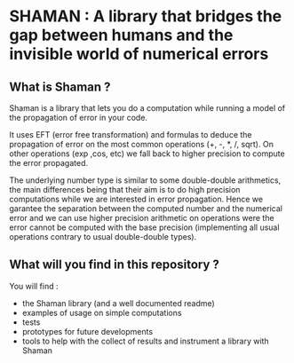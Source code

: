 # SHAMAN : A library that bridges the gap between humans and the invisible world of numerical errors

## What is Shaman ?

Shaman is a library that lets you do a computation while running a model of the propagation of error in your code.

It uses EFT (error free transformation) and formulas to deduce the propagation of error on the most common operations (+, -, *, /, sqrt).
On other operations (exp ,cos, etc) we fall back to higher precision to compute the error propagated.

The underlying number type is similar to some double-double arithmetics, the main differences being that their aim is to do high precision computations while we are interested in error propagation.
Hence we garantee the separation between the computed number and the numerical error and we can use higher precision arithmetic on operations were the error cannot be computed with the base precision (implementing all usual operations contrary to usual double-double types).

## What will you find in this repository ?

You will find :
 - the Shaman library (and a well documented readme)
 - examples of usage on simple computations
 - tests
 - prototypes for future developments
 - tools to help with the collect of results and instrument a library with Shaman
